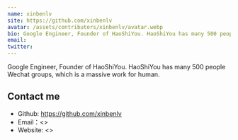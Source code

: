 ```yaml
---
name: xinbenlv
site: https://github.com/xinbenlv
avatar: /assets/contributors/xinbenlv/avatar.webp
bio: Google Engineer, Founder of HaoShiYou. HaoShiYou has many 500 people Wechat groups, which is a massive work for human.
email:
twitter:
---
```


Google Engineer, Founder of HaoShiYou. HaoShiYou has many 500 people Wechat groups, which is a massive work for human.

## Contact me

- Github: <https://github.com/xinbenlv>
- Email：<>
- Website: <>
